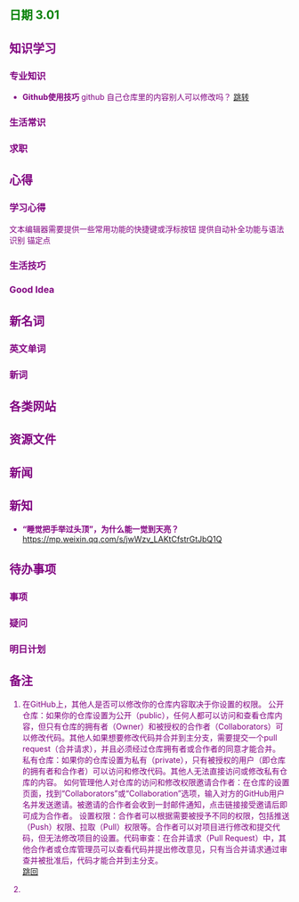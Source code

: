 ## <font color = green>日期  3.01

## <font color = purple>知识学习
### 专业知识
- **Github使用技巧**
github 自己仓库里的内容别人可以修改吗？<a id = "01-01">  [跳转](#01-02)  

### 生活常识

### 求职

## <font color = purple>心得
### 学习心得
文本编辑器需要提供一些常用功能的快捷键或浮标按钮
提供自动补全功能与语法识别
锚定点
### 生活技巧

### Good Idea

## <font color = purple>新名词
### 英文单词

### 新词

## <font color = purple>各类网站

## <font color = purple>资源文件

## <font color = purple>新闻

## <font color = purple>新知
+ **“睡觉把手举过头顶”，为什么能一觉到天亮？**   
<https://mp.weixin.qq.com/s/jwWzv_LAKtCfstrGtJbQ1Q>
## <font color = purple>待办事项
### 事项

### 疑问

### 明日计划

## <font color = purple>备注 
1. <a id="01-02"></a>在GitHub上，其他人是否可以修改你的仓库内容取决于你设置的权限。‌
‌公开仓库‌：如果你的仓库设置为公开（public），任何人都可以访问和查看仓库内容，但只有仓库的拥有者（Owner）和被授权的合作者（Collaborators）可以修改代码。其他人如果想要修改代码并合并到主分支，需要提交一个pull request（合并请求），并且必须经过仓库拥有者或合作者的同意才能合并‌。‌
私有仓库‌：如果你的仓库设置为私有（private），只有被授权的用户（即仓库的拥有者和合作者）可以访问和修改代码。其他人无法直接访问或修改私有仓库的内容‌。
如何管理他人对仓库的访问和修改权限‌邀请合作者‌：在仓库的设置页面，找到“Collaborators”或“Collaboration”选项，输入对方的GitHub用户名并发送邀请。被邀请的合作者会收到一封邮件通知，点击链接接受邀请后即可成为合作者‌。‌
设置权限‌：合作者可以根据需要被授予不同的权限，包括推送（Push）权限、拉取（Pull）权限等。合作者可以对项目进行修改和提交代码，但无法修改项目的设置‌。‌代码审查‌：在合并请求（Pull Request）中，其他合作者或仓库管理员可以查看代码并提出修改意见，只有当合并请求通过审查并被批准后，代码才能合并到主分支‌。<br/>[跳回](#01-01)

2.
<!--stackedit_data:
eyJoaXN0b3J5IjpbLTM2ODg1NzQwLDc5NjEyOTMzOSwxOTczND
c4OTYxLC0yNjQ0NjYxNTUsLTc0Njk0OTQyOSwxOTkyMjg5MDUw
XX0=
-->